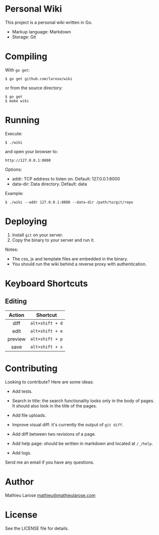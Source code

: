 # Personal Wiki

This project is a personal wiki written in Go.

- Markup language: Markdown
- Storage: Git


# Compiling

With `go get`:

`$ go get github.com/larose/wiki`

or from the source directory:

```
$ go get
$ make wiki
```


# Running

Execute:

`$ ./wiki`

and open your browser to:

`http://127.0.0.1:8000`

Options:

- addr: TCP address to listen on. Default: 127.0.0.1:8000
- data-dir: Data directory. Default: data

Example:

`$ ./wiki --addr 127.0.0.1:8888 --data-dir /path/to/git/repo`


# Deploying

1. Install `git` on your server.
2. Copy the binary to your server and run it.

Notes:

- The css, js and template files are embedded in the binary.
- You should run the wiki behind a reverse proxy with authentication.


# Keyboard Shortcuts

## Editing

| Action  | Shortcut        |
| :-----: |:---------------:|
| diff    | `alt+shift + d` |
| edit    | `alt+shift + e` |
| preview | `alt+shift + p` |
| save    | `alt+shift + s` |

# Contributing

Looking to contribute? Here are some ideas:

- Add tests.

- Search in title: the search functionality looks only in the body of
  pages. It should also look in the title of the pages.

- Add file uploads.

- Improve visual diff: it's currently the output of `git diff`.

- Add diff between two revisions of a page.

- Add help page: should be written in markdown and located at `/_/help`.

- Add logs.

Send me an email if you have any questions.


# Author

Mathieu Larose <mathieu@mathieularose.com>


# License

See the LICENSE file for details.
